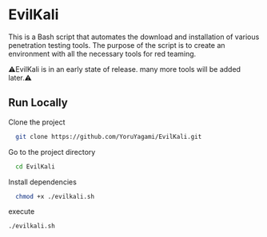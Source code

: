# EvilKali

This is a Bash script that automates the download and installation of various penetration testing tools. 
The purpose of the script is to create an environment with all the necessary tools for red teaming.

⚠️EvilKali is in an early state of release. many more tools will be added later.⚠️

## Run Locally

Clone the project

```bash
  git clone https://github.com/YoruYagami/EvilKali.git
```

Go to the project directory

```bash
  cd EvilKali
```

Install dependencies

```bash
  chmod +x ./evilkali.sh
```

execute 

```bash
./evilkali.sh
```
